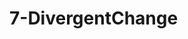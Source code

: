 <!--
 * @Author: your name
 * @Date: 2021-02-09 17:23:47
 * @LastEditTime: 2021-02-16 14:02:57
 * @LastEditors: Please set LastEditors
 * @Description: In User Settings Edit
 * @FilePath: /vuepress-starter/docs/PersonalStyle/Code/BadCodes/7-DivergentChange.md
-->
# 7-DivergentChange